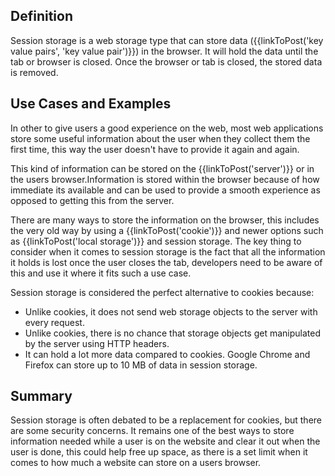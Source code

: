 ## Definition
Session storage is a web storage type that can store data ({{linkToPost('key value pairs', 'key value pair')}}) in the browser. It will hold the data until the tab or browser is closed. Once the browser or tab is closed, the stored data is removed.


## Use Cases and Examples
In other to give users a good experience on the web, most web applications store some useful information about the user when they collect them the first time, this way the user doesn't have to provide it again and again.

This kind of information can be stored on the {{linkToPost('server')}} or in the users browser.Information is stored within the browser because of how immediate its available and can be used to provide a smooth experience as opposed to getting this from the server.

There are many ways to store the information on the browser, this includes the very old way by using a {{linkToPost('cookie')}} and newer options such as {{linkToPost('local storage')}} and session storage. The key thing to consider when it comes to session storage is the fact that all the information it holds is lost once the user closes the tab, developers need to be aware of this and use it where it fits such a use case.

Session storage is considered the perfect alternative to cookies because:
- Unlike cookies, it does not send web storage objects to the server with every request.
- Unlike cookies, there is no chance that storage objects get manipulated by the server using HTTP headers.
- It can hold a lot more data compared to cookies. Google Chrome and Firefox can store up to 10 MB of data in session storage.

## Summary

Session storage is often debated to be a replacement for cookies, but there are some security concerns. It remains one of the best ways to store information needed while a user is on the website and clear it out when the user is done, this could help free up space, as there is a set limit when it comes to how much a website can store on a users browser.